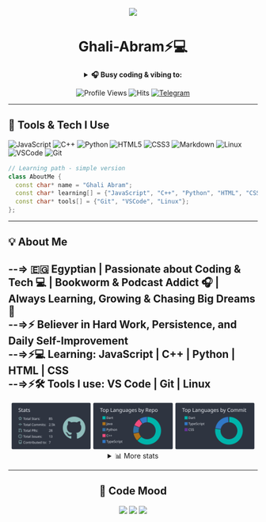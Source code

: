 <div align="center">

  <!-- <img src="https://github.com/SP-XD/SP-XD/blob/main/images/hellocoders_rounded.gif?raw=true" width="60%"/> -->
<img src="https://github.com/SP-XD/SP-XD/blob/main/images/dev-working_rounded.gif?raw=true" width="40%"/><br>
 <h1>Ghali-Abram⚡💻</h1>
<details>
 
<summary><strong>🎧 Busy coding & vibing to:</strong></summary>

[![Spotify](https://spotify-readme.sp-xd.vercel.app/api/spotify)](https://open.spotify.com/user/somnathpaul)

</details>

![Profile Views](https://komarev.com/ghpvc/?username=ghali-abram&style=flat&color=orange&label=PROFILE+VIEWS)
![Hits](https://hits.seeyoufarm.com/api/count/incr/badge.svg?url=https%3A%2F%2Fgithub.com%2Fghali-abram&count_bg=%2379C83D&title_bg=%23555555&icon=mediafire.svg&icon_color=%23E7E7E7&title=HITS&edge_flat=false)
[![Telegram](https://img.shields.io/badge/Ghali%20Abram-grey?style=flat&logo=telegram)](https://t.me/spxd007)

</div>

<hr/>

## 🚀 Tools & Tech I Use

![JavaScript](https://img.shields.io/badge/JavaScript-F7DF1E?style=flat&logo=javascript&logoColor=black)
![C++](https://img.shields.io/badge/C++-00599C?style=flat&logo=c%2B%2B&logoColor=white)
![Python](https://img.shields.io/badge/Python-3776AB?style=flat&logo=python&logoColor=white)
![HTML5](https://img.shields.io/badge/HTML5-E34F26?style=flat&logo=html5&logoColor=white)
![CSS3](https://img.shields.io/badge/CSS3-1572B6?style=flat&logo=css3&logoColor=white)
![Markdown](https://img.shields.io/badge/Markdown-000000?style=flat&logo=markdown&logoColor=white)
![Linux](https://img.shields.io/badge/Linux-FCC624?style=flat&logo=linux&logoColor=black)
![VSCode](https://img.shields.io/badge/VSCode-0078D4?style=flat&logo=visual-studio-code&logoColor=white)
![Git](https://img.shields.io/badge/GIT-E44C30?style=flat&logo=git&logoColor=white)

```cpp
// Learning path - simple version
class AboutMe {
  const char* name = "Ghali Abram";
  const char* learning[] = {"JavaScript", "C++", "Python", "HTML", "CSS"};
  const char* tools[] = {"Git", "VSCode", "Linux"};
};
```

---

## 💡 About Me

--=> 🇪🇬 Egyptian | Passionate about Coding & Tech 💻 | Bookworm & Podcast Addict 🎧 | Always Learning, Growing & Chasing Big Dreams 🚀<br>
--=>⚡ Believer in Hard Work, Persistence, and Daily Self-Improvement<br>
--=>⚡💻 Learning: JavaScript | C++ | Python | HTML | CSS <br>
--=>⚡🛠 Tools I use: VS Code | Git | Linux 
 ---

<div align="center">

<img src="https://raw.githubusercontent.com/SP-XD/profile-summary-cards/master/profile-summary-card-output/nord_dark/3-stats.svg" width="32%">
<img src="https://raw.githubusercontent.com/SP-XD/profile-summary-cards/master/profile-summary-card-output/nord_dark/1-repos-per-language.svg" width="32%">
<img src="https://raw.githubusercontent.com/SP-XD/profile-summary-cards/master/profile-summary-card-output/nord_dark/2-most-commit-language.svg" width="32%">

<details>
<summary>📊 More stats</summary>
<img src="https://raw.githubusercontent.com/SP-XD/profile-summary-cards/master/profile-summary-card-output/nord_dark/0-profile-details.svg">
</details>

---

## 🔁 Code Mood

<img src="https://raw.githubusercontent.com/Tarikul-Islam-Anik/Animated-Fluent-Emojis/master/Emojis/Smilies/Face%20with%20Spiral%20Eyes.png" width="10%"/>
<img src="https://raw.githubusercontent.com/Tarikul-Islam-Anik/Animated-Fluent-Emojis/master/Emojis/Smilies/Relieved%20Face.png" width="10%"/>
<img src="https://raw.githubusercontent.com/Tarikul-Islam-Anik/Animated-Fluent-Emojis/master/Emojis/Smilies/Astonished%20Face.png" width="10%"/>

</div>

